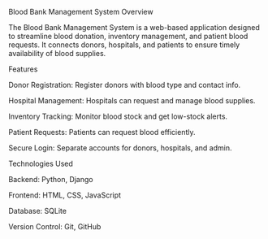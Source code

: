 Blood Bank Management System
Overview

The Blood Bank Management System is a web-based application designed to streamline blood donation, inventory management, and patient blood requests. It connects donors, hospitals, and patients to ensure timely availability of blood supplies.

Features

Donor Registration: Register donors with blood type and contact info.

Hospital Management: Hospitals can request and manage blood supplies.

Inventory Tracking: Monitor blood stock and get low-stock alerts.

Patient Requests: Patients can request blood efficiently.

Secure Login: Separate accounts for donors, hospitals, and admin.

Technologies Used

Backend: Python, Django

Frontend: HTML, CSS, JavaScript

Database: SQLite

Version Control: Git, GitHub
